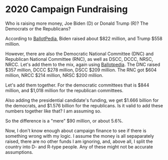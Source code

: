 # 2020 Campaign Fundraising

Who is raising more money, Joe Biden (D) or Donald Trump (R)? The Democrats or
the Republicans?

According to [BallotPedia][1], Biden raised about $822 million, and Trump $558
million.

However, there are also the Democratic National Committee (DNC) and Republican
National Committee (RNC), as well as DSCC, DCCC, NRSC, NRCC. Let's add them to
the mix, again using [Ballotpedia][2]. The DNC raised $357 million, DCCC $278
million, DSCC $209 million. The RNC got $604 million, NRCC $214 million, NRSC
$200 million.

Let's add them together. For the democratic committees that is $844 million,
and $1,018 million for the republican committees.

Also adding the presidential candidate's funding, we get $1.666 billion for the
democrats, and $1.576 billion for the republicans. Is it valid to add these
numbers together like that? I am assuming so.

So the difference is a "mere" $90 million, or about 5.6%.

Now, I don't know enough about campaign finance to see if there is something
wrong with my logic. I assume the money is all sepaparately raised, there are
no other funds I am ignoring, and, above all, I split the country into D- and
R-type people. Any of these might not be accurate assumptions.



[1]: https://ballotpedia.org/Presidential_election_campaign_finance,_2020

[2]: https://ballotpedia.org/Party_committee_fundraising,_2019-2020
